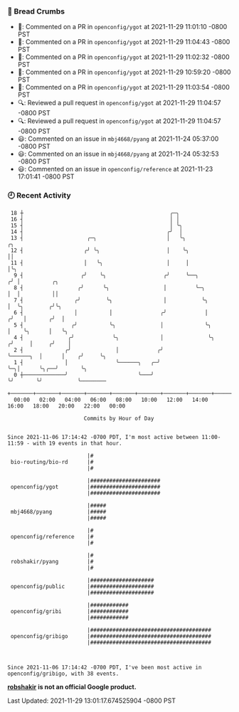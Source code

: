### 🍞 Bread Crumbs

 * 💬: Commented on a PR in  `openconfig/ygot` at 2021-11-29 11:01:10 -0800 PST
 * 💬: Commented on a PR in  `openconfig/ygot` at 2021-11-29 11:04:43 -0800 PST
 * 💬: Commented on a PR in  `openconfig/ygot` at 2021-11-29 11:02:32 -0800 PST
 * 💬: Commented on a PR in  `openconfig/ygot` at 2021-11-29 10:59:20 -0800 PST
 * 💬: Commented on a PR in  `openconfig/ygot` at 2021-11-29 11:03:54 -0800 PST
 * 🔍: Reviewed a pull request in  `openconfig/ygot` at 2021-11-29 11:04:57 -0800 PST
 * 🔍: Reviewed a pull request in  `openconfig/ygot` at 2021-11-29 11:04:57 -0800 PST
 * 😃: Commented on an issue in `mbj4668/pyang` at 2021-11-24 05:37:00 -0800 PST
 * 😃: Commented on an issue in `mbj4668/pyang` at 2021-11-24 05:32:53 -0800 PST
 * 😃: Commented on an issue in `openconfig/reference` at 2021-11-23 17:01:41 -0800 PST

### 🕘 Recent Activity
```
 18 ┼                                              ╭─╮
 16 ┤                                              │ │
 15 ┤                                              │ ╰╮
 14 ┤                                             ╭╯  │
 13 ┤                    ╭─╮                      │   ╰╮                     ╭╮
 12 ┤                   ╭╯ ╰╮                     │    ╰╮                    ││
 11 ┤                   │   ╰╮                    │     │                    │╰╮
  9 ┤                  ╭╯    ╰╮                  ╭╯     ╰──╮                ╭╯ │          ╭╮
  8 ┤                 ╭╯      ╰╮                 │         ╰─╮              │  │          ││
  7 ┤                ╭╯        ╰╮                │           ╰╮             │  ╰╮        ╭╯╰╮
  6 ┤                │          │               ╭╯            │            ╭╯   │       ╭╯  │
  5 ┤               ╭╯          ╰╮              │             ╰╮           │    ╰╮      │   ╰╮
  4 ┤              ╭╯            ╰╮             │              ╰╮         ╭╯     │     ╭╯    │
  2 ┤             ╭╯              │            ╭╯               ╰──────╮  │      │    ╭╯     ╰╮
  1 ┤             │               ╰──────╮   ╭─╯                       ╰─╮│      ╰╮╭──╯       ╰╮
  0 ┼─────────────╯                      ╰───╯                           ╰╯       ╰╯           ╰────────
    +───────+───────+───────+───────+───────+───────+───────+───────+───────+───────+───────+───────+────
  00:00   02:00   04:00   06:00   08:00   10:00   12:00   14:00   16:00   18:00   20:00   22:00   00:00   

						Commits by Hour of Day


Since 2021-11-06 17:14:42 -0700 PDT, I'm most active between 11:00-11:59 - with 19 events in that hour.

```



```
                         |#
 bio-routing/bio-rd      |#
                         |#

                         |######################
 openconfig/ygot         |######################
                         |######################

                         |#####
 mbj4668/pyang           |#####
                         |#####

                         |#
 openconfig/reference    |#
                         |#

                         |#
 robshakir/pyang         |#
                         |#

                         |####################
 openconfig/public       |####################
                         |####################

                         |############
 openconfig/gribi        |############
                         |############

                         |######################################
 openconfig/gribigo      |######################################
                         |######################################



Since 2021-11-06 17:14:42 -0700 PDT, I've been most active in openconfig/gribigo, with 38 events.

```
**[robshakir](mailto:robjs@google.com) is not an official Google product.**  


Last Updated: 2021-11-29 13:01:17.674525904 -0800 PST
